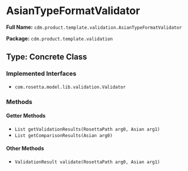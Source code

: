 # AsianTypeFormatValidator

**Full Name:** `cdm.product.template.validation.AsianTypeFormatValidator`

**Package:** `cdm.product.template.validation`

## Type: Concrete Class

### Implemented Interfaces

- `com.rosetta.model.lib.validation.Validator`

### Methods

#### Getter Methods

- `List getValidationResults(RosettaPath arg0, Asian arg1)`
- `List getComparisonResults(Asian arg0)`

#### Other Methods

- `ValidationResult validate(RosettaPath arg0, Asian arg1)`

